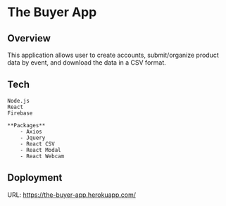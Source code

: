# The Buyer App

## Overview

This application allows user to create accounts, submit/organize product data by event, and download the data in a CSV format.

## Tech

    Node.js
    React
    Firebase 

    **Packages** 
        - Axios
        - Jquery
        - React CSV
        - React Modal
        - React Webcam

## Doployment 

URL: https://the-buyer-app.herokuapp.com/